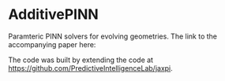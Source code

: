 # AdditivePINN
Paramteric PINN solvers for evolving geometries. 
The link to the accompanying paper here:



The code was built by extending the code at https://github.com/PredictiveIntelligenceLab/jaxpi.
